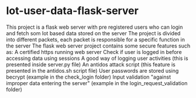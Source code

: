 # Iot-user-data-flask-server
This project is a flask web server with pre registered users who can login and fetch som Iot based data stored on the server
The project is divided into different packets, each packet is responsible for a specific function in the server
The flask web server project contains some secure features such as:
A certified https running web server
Check if user is logged in before accessing data using sessions
A good way of logging user activities (this is presented inside server.py file)
An antidos attack script (this feature is presented in the antidos.sh script file)
User passwords are stored using becrypt (example in the check_login folder)
Input validation "against improper data entering the server" (example in the login_request_validation folder)

